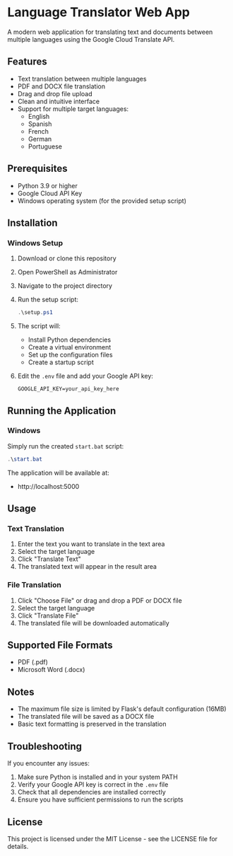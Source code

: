 # Language Translator Web App

A modern web application for translating text and documents between multiple languages using the Google Cloud Translate API.

## Features

- Text translation between multiple languages
- PDF and DOCX file translation
- Drag and drop file upload
- Clean and intuitive interface
- Support for multiple target languages:
  - English
  - Spanish
  - French
  - German
  - Portuguese

## Prerequisites

- Python 3.9 or higher
- Google Cloud API Key
- Windows operating system (for the provided setup script)

## Installation

### Windows Setup

1. Download or clone this repository
2. Open PowerShell as Administrator
3. Navigate to the project directory
4. Run the setup script:
   ```powershell
   .\setup.ps1
   ```
5. The script will:
   - Install Python dependencies
   - Create a virtual environment
   - Set up the configuration files
   - Create a startup script

6. Edit the `.env` file and add your Google API key:
   ```
   GOOGLE_API_KEY=your_api_key_here
   ```

## Running the Application

### Windows
Simply run the created `start.bat` script:
```powershell
.\start.bat
```

The application will be available at:
- http://localhost:5000

## Usage

### Text Translation
1. Enter the text you want to translate in the text area
2. Select the target language
3. Click "Translate Text"
4. The translated text will appear in the result area

### File Translation
1. Click "Choose File" or drag and drop a PDF or DOCX file
2. Select the target language
3. Click "Translate File"
4. The translated file will be downloaded automatically

## Supported File Formats
- PDF (.pdf)
- Microsoft Word (.docx)

## Notes
- The maximum file size is limited by Flask's default configuration (16MB)
- The translated file will be saved as a DOCX file
- Basic text formatting is preserved in the translation

## Troubleshooting

If you encounter any issues:

1. Make sure Python is installed and in your system PATH
2. Verify your Google API key is correct in the `.env` file
3. Check that all dependencies are installed correctly
4. Ensure you have sufficient permissions to run the scripts

## License
This project is licensed under the MIT License - see the LICENSE file for details. 